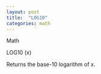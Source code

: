 ```yaml
---
layout: post
title:  "LOG10"
categories: math
---
```

Math

LOG10 (x)

Returns the base-10 logarithm of x.

